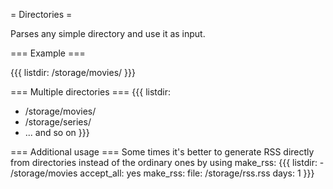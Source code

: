= Directories =

Parses any simple directory and use it as input.

=== Example ===

{{{
listdir: /storage/movies/
}}}

=== Multiple directories ===
{{{
listdir:
  - /storage/movies/
  - /storage/series/
  - ... and so on
}}}

=== Additional usage ===
Some times it's better to generate RSS directly from directories instead of the ordinary ones by using make_rss:
{{{
 listdir: - /storage/movies
 accept_all: yes
 make_rss:
   file: /storage/rss.rss
   days: 1
}}}